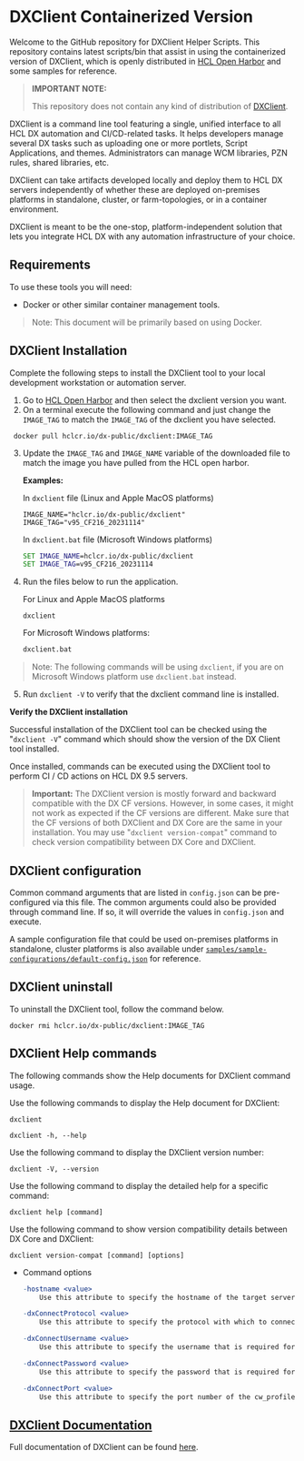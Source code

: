 # DXClient Containerized Version

Welcome to the GitHub repository for DXClient Helper Scripts. This repository contains latest scripts/bin that assist in using the containerized version of DXClient, which is openly distributed in [HCL Open Harbor](https://hclcr.io/harbor/projects/95/repositories/dxclient/artifacts-tab) and some samples for reference.

> **IMPORTANT NOTE:**
>
> This repository does not contain any kind of distribution of [DXClient]((https://opensource.hcltechsw.com/digital-experience/latest/extend_dx/development_tools/dxclient/)).

DXClient is a command line tool featuring a single, unified interface to all HCL DX automation and CI/CD-related tasks. It helps developers manage several DX tasks such as uploading one or more portlets, Script Applications, and themes. Administrators can manage WCM libraries, PZN rules, shared libraries, etc.

DXClient can take artifacts developed locally and deploy them to HCL DX servers independently of whether these are deployed on-premises platforms in standalone, cluster, or farm-topologies, or in a container environment.

DXClient is meant to be the one-stop, platform-independent solution that lets you integrate HCL DX with any automation infrastructure of your choice.

## Requirements

To use these tools you will need:

- Docker or other similar container management tools.

> Note: This document will be primarily based on using Docker.

## **DXClient Installation**

Complete the following steps to install the DXClient tool to your local development workstation or automation server.

1. Go to [HCL Open Harbor](https://hclcr.io/harbor/projects/95/repositories/dxclient/artifacts-tab) and then select the dxclient version you want.
2. On a terminal execute the following command and just change the `IMAGE_TAG` to match the `IMAGE_TAG` of the dxclient you have selected.

``` shell
 docker pull hclcr.io/dx-public/dxclient:IMAGE_TAG
```

<!-- TODO: Verify if we still need to use releases

3. In the [releases](https://github.com/HCL-TECH-SOFTWARE/DXclient/releases) of this repository, download the script (`.bat` file for windows) of the version of dxclient you have selected from harbor. You can also navigate to [bin](./bin/) of this repository to select and download the specific version you want.

-->

3. Update the `IMAGE_TAG` and `IMAGE_NAME` variable of the downloaded file to match the image you have pulled from the HCL open harbor.

	**Examples:**

	In `dxclient` file (Linux and Apple MacOS platforms)

	``` shell
	IMAGE_NAME="hclcr.io/dx-public/dxclient"
	IMAGE_TAG="v95_CF216_20231114"
	```

	In `dxclient.bat` file (Microsoft Windows platforms)

	``` cmd
	SET IMAGE_NAME=hclcr.io/dx-public/dxclient
	SET IMAGE_TAG=v95_CF216_20231114
	```

4. Run the files below to run the application.

	For Linux and Apple MacOS platforms

	``` shell
	dxclient
	```

	For Microsoft Windows platforms:

	``` cmd
	dxclient.bat
	```

> Note: The following commands will be using `dxclient`, if you are on Microsoft Windows platform use `dxclient.bat` instead.

5. Run `dxclient -V` to verify that the dxclient command line is installed.

**Verify the DXClient installation**

Successful installation of the DXClient tool can be checked using the "`dxclient -V`" command which should show the version of the DX Client tool installed.

Once installed, commands can be executed using the DXClient tool to perform CI / CD actions on HCL DX 9.5 servers.

> **Important:** The DXClient version is mostly forward and backward compatible with the DX CF versions. However, in some cases, it might not work as expected if the CF versions are different. Make sure that the CF versions of both DXClient and DX Core are the same in your installation. You may use "`dxclient version-compat`" command to check version compatibility between DX Core and DXClient.

## DXClient configuration

Common command arguments that are listed in `config.json` can be pre-configured via this file. The common arguments could also be provided through command line. If so, it will override the values in `config.json` and execute.

A sample configuration file that could be used on-premises platforms in standalone, cluster platforms is also available under [`samples/sample-configurations/default-config.json`](./samples/sample-configurations/default-config.json) for reference.

## **DXClient uninstall**

To uninstall the DXClient tool, follow the command below.

``` shell
docker rmi hclcr.io/dx-public/dxclient:IMAGE_TAG
```

## DXClient Help commands

The following commands show the Help documents for DXClient command usage.

Use the following commands to display the Help document for DXClient:

```
dxclient
```

```
dxclient -h, --help 
```

Use the following command to display the DXClient version number:

```
dxclient -V, --version
```

Use the following command to display the detailed help for a specific command:

```
dxclient help [command]
```

Use the following command to show version compatibility details between DX Core and DXClient:

```
dxclient version-compat [command] [options]
```

* Command options

	``` mk
	-hostname <value>
		Use this attribute to specify the hostname of the target server

	-dxConnectProtocol <value>
		Use this attribute to specify the protocol with which to connect to the CW server

	-dxConnectUsername <value>
		Use this attribute to specify the username that is required for authenticating to the cw_profile

	-dxConnectPassword <value>
		Use this attribute to specify the password that is required for authenticating to the cw_profile

	-dxConnectPort <value>
		Use this attribute to specify the port number of the cw_profile(for Kubernetes Environment dxConnectPort is 443)
	```

## [DXClient Documentation](https://opensource.hcltechsw.com/digital-experience/latest/extend_dx/development_tools/dxclient/)

Full documentation of DXClient can be found [here](https://opensource.hcltechsw.com/digital-experience/latest/extend_dx/development_tools/dxclient/).
